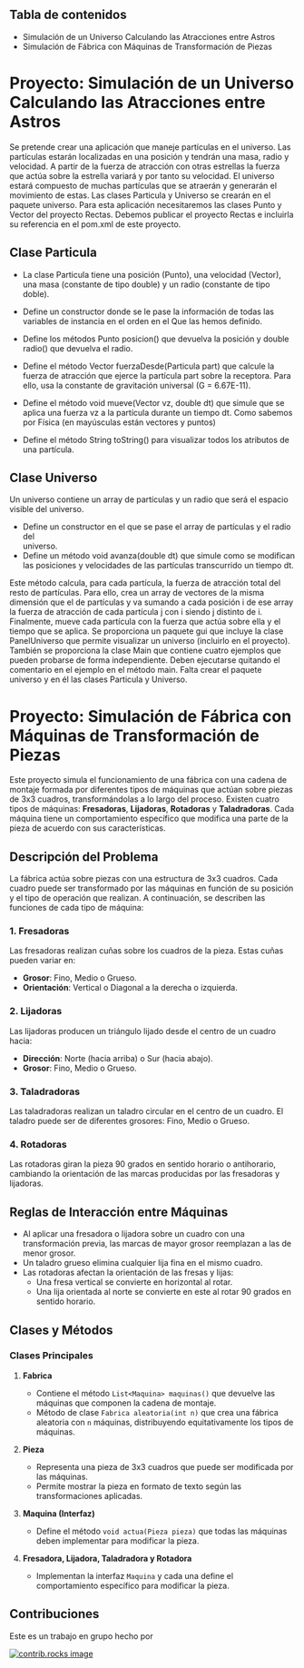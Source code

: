 ## Tabla de contenidos 
- Simulación de un Universo Calculando las Atracciones entre Astros
- Simulación de Fábrica con Máquinas de Transformación de Piezas

# Proyecto: Simulación de un Universo Calculando las Atracciones entre Astros
  Se pretende crear una aplicación que maneje partículas en el universo. Las partículas estarán localizadas en una posición y tendrán una masa, radio y velocidad. A partir de la fuerza de atracción con otras estrellas la fuerza que actúa sobre la estrella variará y por tanto su velocidad. El universo estará compuesto de muchas partículas que se atraerán y generarán el movimiento de estas. Las clases
Particula y Universo se crearán en el paquete universo. Para esta aplicación necesitaremos las clases Punto y Vector del proyecto Rectas. Debemos publicar el proyecto Rectas e incluirla su referencia en el pom.xml de este proyecto.

 ## Clase Particula
-  La	 clase	Particula tiene	 una	 posición	 (Punto),	 una	 velocidad	 (Vector), una masa	(constante	de	tipo	double)	y	un	radio	(constante	de	tipo	doble).
-  Define un	 constructor	 donde	 se	 le	 pase	 la	 información	 de	 todas	 las	 variables	 de	instancia	en	el	orden	en	el	Que	las	hemos	definido.
-  Define los	 métodos	 Punto posicion() que	 devuelva	 la	 posición	 y	double  radio() que	devuelva	el	radio.
-  Define	 el	 método	 Vector fuerzaDesde(Particula part) que	 calcule	 la	fuerza	de	atracción	que	ejerce	la	partícula	part sobre	la	receptora.	Para	ello,	usa	la	constante	de	gravitación	universal	(G = 6.67E-11).	

-  Define	el	método	void mueve(Vector vz, double dt) que	simule	que	se aplica	 una	 fuerza	 vz a	 la	 partícula	 durante	 un	 tiempo	 dt.	 	 Como	 sabemos	 por	Física	(en	mayúsculas	están	vectores	y	puntos)

-  Define	 el	 método	 String toString() para	 visualizar	 todos	 los	 atributos	 de	
una	partícula.
## Clase Universo
Un universo contiene un array de partículas y un radio que será el espacio visible del universo.
- Define	 un	 constructor	 en	 el	 que	 se	 pase	 el	 array	 de	 partículas	 y	 el	 radio	 del	
universo.
-  Define	 un	método	void avanza(double dt) que	 simule	 como	 se	modifican	
las	posiciones	y	velocidades	de	las	partículas	transcurrido	un	tiempo	dt.

Este método calcula, para cada partícula, la fuerza de atracción total del resto de partículas. Para ello, crea un array de vectores de la misma dimensión que el de partículas y va sumando a cada posición i de ese array la fuerza de atracción de cada partícula j con i siendo j distinto de i. 
Finalmente, mueve cada partícula con la fuerza que actúa sobre ella y el tiempo que se aplica. Se proporciona un paquete gui que incluye la clase PanelUniverso que permite visualizar un universo (incluirlo en el proyecto). También se proporciona la clase Main que contiene cuatro ejemplos que pueden probarse de forma independiente. Deben ejecutarse quitando el comentario en el ejemplo en el método main. Falta crear el paquete universo y en él las clases Particula y Universo.
# Proyecto: Simulación de Fábrica con Máquinas de Transformación de Piezas

Este proyecto simula el funcionamiento de una fábrica con una cadena de montaje formada por diferentes tipos de máquinas que actúan sobre piezas de 3x3 cuadros, transformándolas a lo largo del proceso. Existen cuatro tipos de máquinas: **Fresadoras**, **Lijadoras**, **Rotadoras** y **Taladradoras**. Cada máquina tiene un comportamiento específico que modifica una parte de la pieza de acuerdo con sus características.

## Descripción del Problema

La fábrica actúa sobre piezas con una estructura de 3x3 cuadros. Cada cuadro puede ser transformado por las máquinas en función de su posición y el tipo de operación que realizan. A continuación, se describen las funciones de cada tipo de máquina:

### 1. **Fresadoras**
Las fresadoras realizan cuñas sobre los cuadros de la pieza. Estas cuñas pueden variar en:
- **Grosor**: Fino, Medio o Grueso.
- **Orientación**: Vertical o Diagonal a la derecha o izquierda.

### 2. **Lijadoras**
Las lijadoras producen un triángulo lijado desde el centro de un cuadro hacia:
- **Dirección**: Norte (hacia arriba) o Sur (hacia abajo).
- **Grosor**: Fino, Medio o Grueso.


### 3. **Taladradoras**
Las taladradoras realizan un taladro circular en el centro de un cuadro. El taladro puede ser de diferentes grosores: Fino, Medio o Grueso.

### 4. **Rotadoras**
Las rotadoras giran la pieza 90 grados en sentido horario o antihorario, cambiando la orientación de las marcas producidas por las fresadoras y lijadoras.

## Reglas de Interacción entre Máquinas
- Al aplicar una fresadora o lijadora sobre un cuadro con una transformación previa, las marcas de mayor grosor reemplazan a las de menor grosor.
- Un taladro grueso elimina cualquier lija fina en el mismo cuadro.
- Las rotadoras afectan la orientación de las fresas y lijas:
  - Una fresa vertical se convierte en horizontal al rotar.
  - Una lija orientada al norte se convierte en este al rotar 90 grados en sentido horario.

## Clases y Métodos

### Clases Principales
1. **Fabrica**
   - Contiene el método `List<Maquina> maquinas()` que devuelve las máquinas que componen la cadena de montaje.
   - Método de clase `Fabrica aleatoria(int n)` que crea una fábrica aleatoria con `n` máquinas, distribuyendo equitativamente los tipos de máquinas.

2. **Pieza**
   - Representa una pieza de 3x3 cuadros que puede ser modificada por las máquinas.
   - Permite mostrar la pieza en formato de texto según las transformaciones aplicadas.

3. **Maquina (Interfaz)**
   - Define el método `void actua(Pieza pieza)` que todas las máquinas deben implementar para modificar la pieza.

4. **Fresadora, Lijadora, Taladradora y Rotadora**
   - Implementan la interfaz `Maquina` y cada una define el comportamiento específico para modificar la pieza.

## Contribuciones
Este es un trabajo en grupo hecho por

<a href="https://github.com/cberdejo/ChallengeFabrica/graphs/contributors">
  <img src="https://contrib.rocks/image?repo=cberdejo/ChallengesJavaPOO" alt="contrib.rocks image" />
</a>



